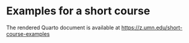 # Examples for a short course

The rendered Quarto document is available at https://z.umn.edu/short-course-examples
